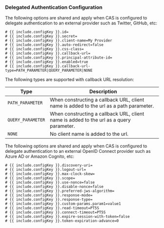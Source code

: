 ### Delegated Authentication Configuration

The following options are shared and apply when CAS is configured to delegate authentication
to an external provider such as Twitter, GitHub, etc:

```properties
# {{ include.configKey }}.id=
# {{ include.configKey }}.secret=
# {{ include.configKey }}.client-name=My Provider
# {{ include.configKey }}.auto-redirect=false
# {{ include.configKey }}.css-class=
# {{ include.configKey }}.callback-url=
# {{ include.configKey }}.principal-attribute-id=
# {{ include.configKey }}.enabled=true
# {{ include.configKey }}.callback-url-type=PATH_PARAMETER|QUERY_PARAMETER|NONE
```

The following types are supported with callback URL resolution:

| Type               | Description
|--------------------|--------------------------------------------------------------------------------------
| `PATH_PARAMETER`   | When constructing a callback URL, client name is added to the url as a path parameter.
| `QUERY_PARAMETER`  | When constructing a callback URL, client name is added to the url as a query parameter.
| `NONE`             | No client name is added to the url.

The following options are shared and apply when CAS is configured to delegate authentication
to an external OpenID Connect provider such as Azure AD or Amazon Cognito, etc:

```properties
# {{ include.configKey }}.discovery-uri=
# {{ include.configKey }}.logout-url=
# {{ include.configKey }}.max-clock-skew=
# {{ include.configKey }}.scope=
# {{ include.configKey }}.use-nonce=false
# {{ include.configKey }}.disable-nonce=false
# {{ include.configKey }}.preferred-jws-algorithm=
# {{ include.configKey }}.response-mode=
# {{ include.configKey }}.response-type=
# {{ include.configKey }}.custom-params.param1=value1
# {{ include.configKey }}.read-timeout=PT5S
# {{ include.configKey }}.connect-timeout=PT5S
# {{ include.configKey }}.expire-session-with-token=false
# {{ include.configKey }}.token-expiration-advance=0
```
